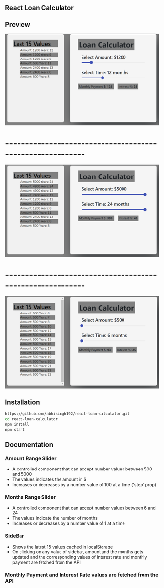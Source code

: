 ## React Loan Calculator

## Preview

![](images/lc1.PNG)
# ----------------------------------------------------------
![](images/lc2.PNG)
# ----------------------------------------------------------
![](images/lc3.PNG)

## Installation

```sh
https://github.com/abhisingh192/react-loan-calculator.git
cd react-loan-calculator
npm install
npm start
```

## Documentation

### Amount Range Slider

- A controlled component that can accept number values between 500 and 5000
- The values indicates the amount in $
- Increases or decreases by a number value of 100 at a time ('step' prop)

### Months Range Slider

- A controlled component that can accept number values between 6  and 24 
- The values indicate the number of months
- Increases or decreases by a number value of 1 at a time

### SideBar
- Shows the latest 15 values cached in localStorage
- On clicking on any value of sidebar, amount and the months gets updated and the corresponding values of interest rate and monthly payment are   fetched from the API

### Monthly Payment and Interest Rate values are fetched from the API 



